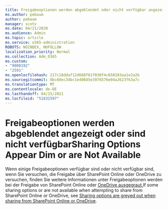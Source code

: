 ```yaml
---
title: Freigabeoptionen werden abgeblendet oder nicht verfügbar angezeigt
ms.author: pebaum
author: pebaum
manager: scotv
ms.date: 04/21/2020
ms.audience: Admin
ms.topic: article
ms.service: o365-administration
ROBOTS: NOINDEX, NOFOLLOW
localization_priority: Normal
ms.collection: Adm_O365
ms.custom:
- "9000192"
- "2591"
ms.openlocfilehash: 217c18ddaf12d688f61f030f4c650183aa1e2a2b
ms.sourcegitcommit: 8bc60ec34bc1e40685e3976576e04a2623f63a7c
ms.translationtype: MT
ms.contentlocale: de-DE
ms.lasthandoff: 04/15/2021
ms.locfileid: "51832597"
---
```

# <a name="sharing-options-appear-dim-or-are-not-available"></a><span data-ttu-id="e5548-102">Freigabeoptionen werden abgeblendet angezeigt oder sind nicht verfügbar</span><span class="sxs-lookup"><span data-stu-id="e5548-102">Sharing Options Appear Dim or are Not Available</span></span>

<span data-ttu-id="e5548-103">Wenn einige Freigabeoptionen verfügbar sind oder nicht verfügbar sind, wenn Sie versuchen, die Freigabe über SharePoint Online oder OneDrive zu versuchen, finden Sie weitere Informationen unter Freigabeoptionen werden bei der Freigabe von SharePoint Online oder [OneDrive ausgegraut.](https://docs.microsoft.com/sharepoint/support/administration/sharing-options-grayed-out-when-sharing-from-sharepoint-online-or-onedrive)</span><span class="sxs-lookup"><span data-stu-id="e5548-103">If some sharing options or are not available when attempting to share from SharePoint Online or OneDrive, see [Sharing options are greyed out when sharing from SharePoint Online or OneDrive](https://docs.microsoft.com/sharepoint/support/administration/sharing-options-grayed-out-when-sharing-from-sharepoint-online-or-onedrive).</span></span>